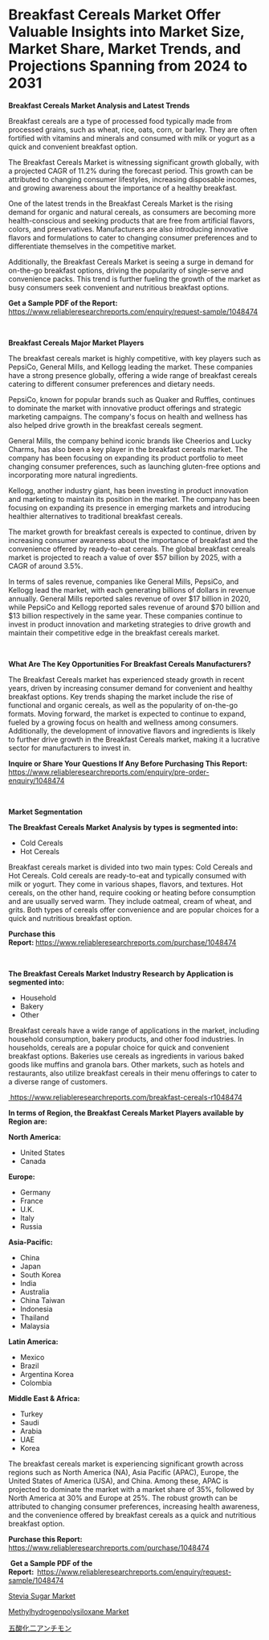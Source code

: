 <p><h1>Breakfast Cereals Market Offer Valuable Insights into Market Size, Market Share, Market Trends, and Projections Spanning from 2024 to 2031</h1></p><p><strong>Breakfast Cereals Market Analysis and Latest Trends</strong></p>
<p><p>Breakfast cereals are a type of processed food typically made from processed grains, such as wheat, rice, oats, corn, or barley. They are often fortified with vitamins and minerals and consumed with milk or yogurt as a quick and convenient breakfast option. </p><p>The Breakfast Cereals Market is witnessing significant growth globally, with a projected CAGR of 11.2% during the forecast period. This growth can be attributed to changing consumer lifestyles, increasing disposable incomes, and growing awareness about the importance of a healthy breakfast. </p><p>One of the latest trends in the Breakfast Cereals Market is the rising demand for organic and natural cereals, as consumers are becoming more health-conscious and seeking products that are free from artificial flavors, colors, and preservatives. Manufacturers are also introducing innovative flavors and formulations to cater to changing consumer preferences and to differentiate themselves in the competitive market. </p><p>Additionally, the Breakfast Cereals Market is seeing a surge in demand for on-the-go breakfast options, driving the popularity of single-serve and convenience packs. This trend is further fueling the growth of the market as busy consumers seek convenient and nutritious breakfast options.</p></p>
<p><strong>Get a Sample PDF of the Report:&nbsp;</strong> <a href="https://www.reliableresearchreports.com/enquiry/request-sample/1048474">https://www.reliableresearchreports.com/enquiry/request-sample/1048474</a></p>
<p>&nbsp;</p>
<p><strong>Breakfast Cereals Major Market Players</strong></p>
<p><p>The breakfast cereals market is highly competitive, with key players such as PepsiCo, General Mills, and Kellogg leading the market. These companies have a strong presence globally, offering a wide range of breakfast cereals catering to different consumer preferences and dietary needs.</p><p>PepsiCo, known for popular brands such as Quaker and Ruffles, continues to dominate the market with innovative product offerings and strategic marketing campaigns. The company's focus on health and wellness has also helped drive growth in the breakfast cereals segment.</p><p>General Mills, the company behind iconic brands like Cheerios and Lucky Charms, has also been a key player in the breakfast cereals market. The company has been focusing on expanding its product portfolio to meet changing consumer preferences, such as launching gluten-free options and incorporating more natural ingredients.</p><p>Kellogg, another industry giant, has been investing in product innovation and marketing to maintain its position in the market. The company has been focusing on expanding its presence in emerging markets and introducing healthier alternatives to traditional breakfast cereals.</p><p>The market growth for breakfast cereals is expected to continue, driven by increasing consumer awareness about the importance of breakfast and the convenience offered by ready-to-eat cereals. The global breakfast cereals market is projected to reach a value of over $57 billion by 2025, with a CAGR of around 3.5%.</p><p>In terms of sales revenue, companies like General Mills, PepsiCo, and Kellogg lead the market, with each generating billions of dollars in revenue annually. General Mills reported sales revenue of over $17 billion in 2020, while PepsiCo and Kellogg reported sales revenue of around $70 billion and $13 billion respectively in the same year. These companies continue to invest in product innovation and marketing strategies to drive growth and maintain their competitive edge in the breakfast cereals market.</p></p>
<p>&nbsp;</p>
<p><strong>What Are The Key Opportunities For Breakfast Cereals Manufacturers?</strong></p>
<p><p>The Breakfast Cereals market has experienced steady growth in recent years, driven by increasing consumer demand for convenient and healthy breakfast options. Key trends shaping the market include the rise of functional and organic cereals, as well as the popularity of on-the-go formats. Moving forward, the market is expected to continue to expand, fueled by a growing focus on health and wellness among consumers. Additionally, the development of innovative flavors and ingredients is likely to further drive growth in the Breakfast Cereals market, making it a lucrative sector for manufacturers to invest in.</p></p>
<p><strong>Inquire or Share Your Questions If Any Before Purchasing This Report:</strong> <a href="https://www.reliableresearchreports.com/enquiry/pre-order-enquiry/1048474">https://www.reliableresearchreports.com/enquiry/pre-order-enquiry/1048474</a></p>
<p>&nbsp;</p>
<p><strong>Market Segmentation</strong></p>
<p><strong>The Breakfast Cereals Market Analysis by types is segmented into:</strong></p>
<p><ul><li>Cold Cereals</li><li>Hot Cereals</li></ul></p>
<p><p>Breakfast cereals market is divided into two main types: Cold Cereals and Hot Cereals. Cold cereals are ready-to-eat and typically consumed with milk or yogurt. They come in various shapes, flavors, and textures. Hot cereals, on the other hand, require cooking or heating before consumption and are usually served warm. They include oatmeal, cream of wheat, and grits. Both types of cereals offer convenience and are popular choices for a quick and nutritious breakfast option.</p></p>
<p><strong>Purchase this Report:&nbsp;</strong><a href="https://www.reliableresearchreports.com/purchase/1048474">https://www.reliableresearchreports.com/purchase/1048474</a></p>
<p>&nbsp;</p>
<p><strong>The Breakfast Cereals Market Industry Research by Application is segmented into:</strong></p>
<p><ul><li>Household</li><li>Bakery</li><li>Other</li></ul></p>
<p><p>Breakfast cereals have a wide range of applications in the market, including household consumption, bakery products, and other food industries. In households, cereals are a popular choice for quick and convenient breakfast options. Bakeries use cereals as ingredients in various baked goods like muffins and granola bars. Other markets, such as hotels and restaurants, also utilize breakfast cereals in their menu offerings to cater to a diverse range of customers.</p></p>
<p><a href="https://www.reliableresearchreports.com/breakfast-cereals-r1048474">&nbsp;https://www.reliableresearchreports.com/breakfast-cereals-r1048474</a></p>
<p><strong>In terms of Region, the Breakfast Cereals Market Players available by Region are:</strong></p>
<p>
    <p> <strong> North America: </strong>
        <ul>
            <li>United States</li>
            <li>Canada</li>
        </ul>
        </p> 
    <p> <strong> Europe: </strong>
        <ul>
            <li>Germany</li>
            <li>France</li>
            <li>U.K.</li>
            <li>Italy</li>
            <li>Russia</li>
        </ul>
        </p> 
    <p> <strong> Asia-Pacific: </strong>
        <ul>
            <li>China</li>
            <li>Japan</li>
            <li>South Korea</li>
            <li>India</li>
            <li>Australia</li>
            <li>China Taiwan</li>
            <li>Indonesia</li>
            <li>Thailand</li>
            <li>Malaysia</li>
        </ul>
        </p> 
    <p> <strong> Latin America: </strong>
        <ul>
            <li>Mexico</li>
            <li>Brazil</li>
            <li>Argentina Korea</li>
            <li>Colombia</li>
        </ul>
        </p> 
    <p> <strong> Middle East & Africa: </strong>
        <ul>
            <li>Turkey</li>
            <li>Saudi</li>
            <li>Arabia</li>
            <li>UAE</li>
            <li>Korea</li>
        </ul>
    </p>
    </p>
<p><p>The breakfast cereals market is experiencing significant growth across regions such as North America (NA), Asia Pacific (APAC), Europe, the United States of America (USA), and China. Among these, APAC is projected to dominate the market with a market share of 35%, followed by North America at 30% and Europe at 25%. The robust growth can be attributed to changing consumer preferences, increasing health awareness, and the convenience offered by breakfast cereals as a quick and nutritious breakfast option.</p></p>
<p><strong>Purchase this Report: </strong><a href="https://www.reliableresearchreports.com/purchase/1048474">https://www.reliableresearchreports.com/purchase/1048474</a></p>
<p>&nbsp;<strong>Get a Sample PDF of the Report:&nbsp;&nbsp;</strong><a href="https://www.reliableresearchreports.com/enquiry/request-sample/1048474">https://www.reliableresearchreports.com/enquiry/request-sample/1048474</a></p>
<p><strong></strong></p>
<p><p><a href="https://www.linkedin.com/pulse/stevia-sugar-market-analysis-size-global-industry-overview-segmentation-vihnf?trackingId=6T50K0pFZL%2FU35LipEYevw%3D%3D">Stevia Sugar Market</a></p><p><a href="https://www.linkedin.com/pulse/methylhydrogenpolysiloxane-market-offer-valuable-insights-size-tdjbf?trackingId=GgwgbxE4XOyavQQeTXmsQA%3D%3D">Methylhydrogenpolysiloxane Market</a></p><p><a href="https://medium.com/@jackrichards5445/%E4%BA%8C%E9%85%B8%E5%8C%96%E4%BA%94%E3%82%A2%E3%83%B3%E3%83%81%E3%83%A2%E3%83%B3%E3%81%AE%E5%B8%82%E5%A0%B4%E8%A6%8F%E6%A8%A1%E3%81%AF-%E3%82%B0%E3%83%AD%E3%83%BC%E3%83%90%E3%83%AB%E7%94%A3%E6%A5%AD%E3%81%AB%E3%81%8A%E3%81%91%E3%82%8B%E6%9C%80%E9%81%A9%E3%81%AA%E3%83%9E%E3%83%BC%E3%82%B1%E3%83%86%E3%82%A3%E3%83%B3%E3%82%B0%E3%83%81%E3%83%A3%E3%83%B3%E3%83%8D%E3%83%AB%E3%82%92%E6%98%8E%E3%82%89%E3%81%8B%E3%81%AB%E3%81%97%E3%81%BE%E3%81%99-f709d6feb8ef">五酸化二アンチモン</a></p></p>